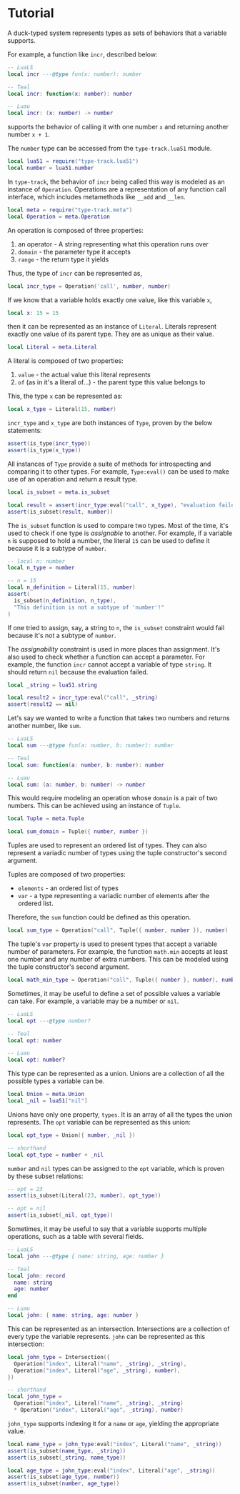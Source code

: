 # Tutorial

A duck-typed system represents types as sets of behaviors that a variable
supports.

For example, a function like `incr`, described below:

```lua
-- LuaLS
local incr ---@type fun(x: number): number

-- Teal
local incr: function(x: number): number

-- Luau
local incr: (x: number) -> number
```

supports the behavior of calling it with one number `x` and returning another
number `x + 1`.

The `number` type can be accessed from the `type-track.lua51` module.

```lua
local lua51 = require("type-track.lua51")
local number = lua51.number
```

In `type-track`, the behavior of `incr` being called this way is modeled as an
instance of `Operation`. Operations are a representation of any function call
interface, which includes metamethods like `__add` and `__len`.

```lua
local meta = require("type-track.meta")
local Operation = meta.Operation
```

An operation is composed of three properties:

1. an operator - A string representing what this operation runs over
2. `domain` - the parameter type it accepts
3. `range` - the return type it yields

Thus, the type of `incr` can be represented as,

```lua
local incr_type = Operation('call', number, number)
```

If we know that a variable holds exactly one value, like this variable `x`,

```lua
local x: 15 = 15
```

then it can be represented as an instance of `Literal`. Literals represent
exactly one value of its parent type. They are as unique as their value.

```lua
local Literal = meta.Literal
```

A literal is composed of two properties:

1. `value` - the actual value this literal represents
2. `of` (as in it's a literal of...) - the parent type this value belongs to

This, the type `x` can be represented as:

```lua
local x_type = Literal(15, number)
```

`incr_type` and `x_type` are both instances of `Type`, proven by the below
statements:

```lua
assert(is_type(incr_type))
assert(is_type(x_type))
```

All instances of `Type` provide a suite of methods for introspecting and
comparing it to other types. For example, `Type:eval()` can be used to make use
of an operation and return a result type.

```lua
local is_subset = meta.is_subset

local result = assert(incr_type:eval("call", x_type), "evaluation failed!")
assert(is_subset(result, number))
```

The `is_subset` function is used to compare two types. Most of the time, it's
used to check if one type is _assignable_ to another. For example, if a
variable `n` is supposed to hold a number, the literal `15` can be used to
define it because it is a subtype of `number`.

```lua
-- local n: number
local n_type = number

-- n = 15
local n_definition = Literal(15, number)
assert(
  is_subset(n_definition, n_type),
  "This definition is not a subtype of 'number'!"
)
```

If one tried to assign, say, a string to `n`, the `is_subset` constraint would
fail because it's not a subtype of `number`.

The _assignability_ constraint is used in more places than assignment. It's
also used to check whether a function can accept a parameter. For example, the
function `incr` cannot accept a variable of type `string`. It should return
`nil` because the evaluation failed.

```lua
local _string = lua51.string

local result2 = incr_type:eval("call", _string)
assert(result2 == nil)
```

Let's say we wanted to write a function that takes two numbers and returns
another number, like `sum`.

```lua
-- LuaLS
local sum ---@type fun(a: number, b: number): number

-- Teal
local sum: function(a: number, b: number): number

-- Luau
local sum: (a: number, b: number) -> number
```

This would require modeling an operation whose `domain` is a pair of two
numbers. This can be achieved using an instance of `Tuple`.

```lua
local Tuple = meta.Tuple

local sum_domain = Tuple({ number, number })
```

Tuples are used to represent an ordered list of types. They can also represent
a variadic number of types using the tuple constructor's second argument.

Tuples are composed of two properties:

- `elements` - an ordered list of types
- `var` - a type representing a variadic number of elements after the ordered
  list.

Therefore, the `sum` function could be defined as this operation.

```lua
local sum_type = Operation("call", Tuple({ number, number }), number)
```

The tuple's `var` property is used to present types that accept a variable
number of parameters. For example, the function `math.min` accepts at least one
number and any number of extra numbers. This can be modeled using the tuple
constructor's second argument.

```lua
local math_min_type = Operation("call", Tuple({ number }, number), number)
```

Sometimes, it may be useful to define a set of possible values a variable can
take. For example, a variable may be a number or `nil`.

```lua
-- LuaLS
local opt ---@type number?

-- Teal
local opt: number

-- Luau
local opt: number?
```

This type can be represented as a union. Unions are a collection of all the
possible types a variable can be.

```lua
local Union = meta.Union
local _nil = lua51["nil"]
```

Unions have only one property, `types`. It is an array of all the types the
union represents. The `opt` variable can be represented as this union:

```lua
local opt_type = Union({ number, _nil })

-- shorthand
local opt_type = number + _nil
```

`number` and `nil` types can be assigned to the `opt` variable, which is proven
by these subset relations:

```lua
-- opt = 23
assert(is_subset(Literal(23, number), opt_type))

-- opt = nil
assert(is_subset(_nil, opt_type))
```

Sometimes, it may be useful to say that a variable supports multiple
operations, such as a table with several fields.

```lua
-- LuaLS
local john ---@type { name: string, age: number }

-- Teal
local john: record
  name: string
  age: number
end

-- Luau
local john: { name: string, age: number }
```

This can be represented as an intersection. Intersections are a collection of
every type the variable represents. `john` can be represented as this
intersection:

```lua
local john_type = Intersection({
  Operation("index", Literal("name", _string), _string),
  Operation("index", Literal("age", _string), number),
})

-- shorthand
local john_type =
  Operation("index", Literal("name", _string), _string)
  * Operation("index", Literal("age", _string), number)
```

`john_type` supports indexing it for a `name` or `age`, yielding the appropriate
value.

```lua
local name_type = john_type:eval("index", Literal("name", _string))
assert(is_subset(name_type, _string))
assert(is_subset(_string, name_type))

local age_type = john_type:eval("index", Literal("age", _string))
assert(is_subset(age_type, number))
assert(is_subset(number, age_type))
```
